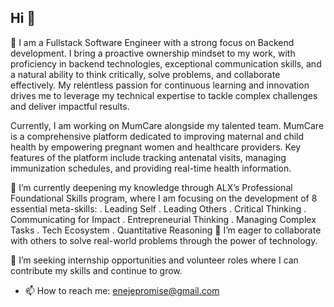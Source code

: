 ## Hi 👋
🔭 I am a Fullstack Software Engineer with a strong focus on Backend development. I bring a proactive ownership mindset to my work, with proficiency in backend technologies, exceptional communication skills, and a natural ability to think critically, solve problems, and collaborate effectively. My relentless passion for continuous learning and innovation drives me to leverage my technical expertise to tackle complex challenges and deliver impactful results.

Currently, I am working on MumCare alongside my talented team. MumCare is a comprehensive platform dedicated to improving maternal and child health by empowering pregnant women and healthcare providers. Key features of the platform include tracking antenatal visits, managing immunization schedules, and providing real-time health information.

🌱 I’m currently deepening my knowledge through ALX’s Professional Foundational Skills program, where I am focusing on the development of 8 essential meta-skills:
. Leading Self
. Leading Others
. Critical Thinking
. Communicating for Impact
. Entrepreneurial Thinking
. Managing Complex Tasks
. Tech Ecosystem
. Quantitative Reasoning
👯 I’m eager to collaborate with others to solve real-world problems through the power of technology.

🤔 I’m seeking internship opportunities and volunteer roles where I can contribute my skills and continue to grow.


- 📫 How to reach me: enejepromise@gmail.com
